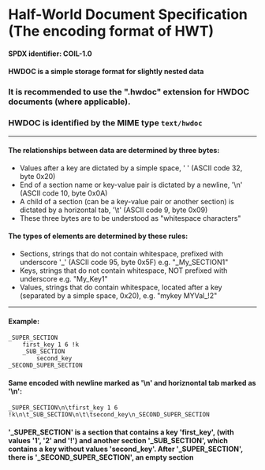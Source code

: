 # Half-World Document Specification (The encoding format of HWT)
#### SPDX identifier: COIL-1.0
#### HWDOC is a simple storage format for slightly nested data

### It is recommended to use the ".hwdoc" extension for HWDOC documents (where applicable).
### HWDOC is identified by the MIME type `text/hwdoc`

***

#### The relationships between data are determined by three bytes:
 - Values after a key are dictated by a simple space, ' ' (ASCII code 32, byte 0x20)
 - End of a section name or key-value pair is dictated by a newline, '\n' (ASCII code 10, byte 0x0A)
 - A child of a section (can be a key-value pair or another section) is dictated by a horizontal tab, '\t' (ASCII code 9, byte 0x09)
 - These three bytes are to be understood as "whitespace characters"

#### The types of elements are determined by these rules:
 - Sections, strings that do not contain whitespace, prefixed with underscore '_' (ASCII code 95, byte 0x5F) e.g. "_My_SECTION1"
 - Keys, strings that do not contain whitespace, NOT prefixed with underscore e.g. "My_Key1"
 - Values, strings that do contain whitespace, located after a key (separated by a simple space, 0x20), e.g. "mykey MYVal_!2"
***

#### Example:

```
_SUPER_SECTION
	first_key 1 6 !k
	_SUB_SECTION
		second_key
_SECOND_SUPER_SECTION
```

#### Same encoded with newline marked as '\n' and horiznontal tab marked as '\n':

```
_SUPER_SECTION\n\tfirst_key 1 6 !k\n\t_SUB_SECTION\n\t\tsecond_key\n_SECOND_SUPER_SECTION
```

#### '_SUPER_SECTION' is a section that contains a key 'first_key', (with values '1', '2' and '!') and another section '_SUB_SECTION', which contains a key without values 'second_key'. After '_SUPER_SECTION', there is '_SECOND_SUPER_SECTION', an empty section
